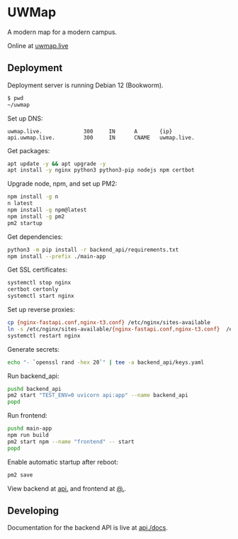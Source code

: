 # UWMap

A modern map for a modern campus.

Online at [uwmap.live](https://uwmap.live/)

## Deployment

Deployment server is running Debian 12 (Bookworm).

```bash
$ pwd
~/uwmap
```

Set up DNS:
```dns
uwmap.live.             300     IN      A       {ip}
api.uwmap.live.         300     IN      CNAME   uwmap.live.
```

Get packages: 
```bash
apt update -y && apt upgrade -y
apt install -y nginx python3 python3-pip nodejs npm certbot
```

Upgrade node, npm, and set up PM2:
```bash
npm install -g n
n latest
npm install -g npm@latest
npm install -g pm2
pm2 startup
```

Get dependencies:
```bash
python3 -m pip install -r backend_api/requirements.txt
npm install --prefix ./main-app
```

Get SSL certificates:
```bash
systemctl stop nginx
certbot certonly
systemctl start nginx
```

Set up reverse proxies:
```bash
cp {nginx-fastapi.conf,nginx-t3.conf} /etc/nginx/sites-available
ln -s /etc/nginx/sites-available/{nginx-fastapi.conf,nginx-t3.conf}  /etc/nginx/sites-enabled/
systemctl restart nginx
```

Generate secrets:
```bash
echo "- `openssl rand -hex 20`" | tee -a backend_api/keys.yaml
```

Run backend_api:
```bash
pushd backend_api 
pm2 start "TEST_ENV=0 uvicorn api:app" --name backend_api
popd
```

Run frontend:
```bash
pushd main-app 
npm run build
pm2 start npm --name "frontend" -- start
popd
```

Enable automatic startup after reboot:
```bash
pm2 save
```

View backend at [api.](https://api.uwmap.live) and frontend at [@.](https://uwmap.live).

## Developing

Documentation for the backend API is live at [api./docs](https://api.uwmap.live/docs).
